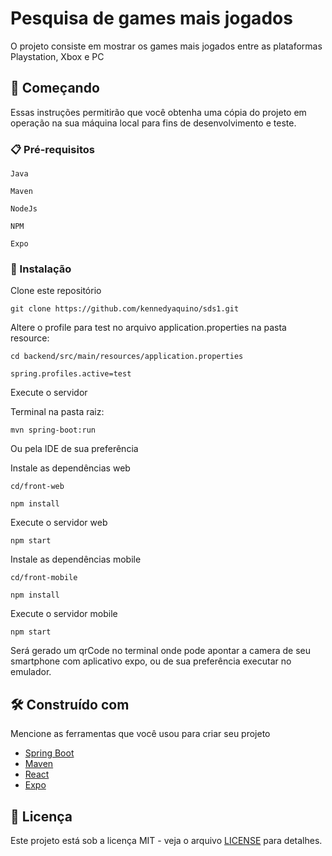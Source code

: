 # Pesquisa de games mais jogados

O projeto consiste em mostrar os games mais jogados entre as plataformas Playstation, Xbox e PC

## 🚀 Começando

Essas instruções permitirão que você obtenha uma cópia do projeto em operação na sua máquina local para fins de desenvolvimento e teste.

### 📋 Pré-requisitos

```
Java
```
```
Maven
```
```
NodeJs
```
```
NPM
```
```
Expo
```

### 🔧 Instalação

Clone este repositório
```
git clone https://github.com/kennedyaquino/sds1.git
```

Altere o profile para test no arquivo application.properties na pasta resource:
```
cd backend/src/main/resources/application.properties
```

```
spring.profiles.active=test
```

Execute o servidor

Terminal na pasta raiz:
```
mvn spring-boot:run
```
Ou pela IDE de sua preferência

Instale as dependências web
```
cd/front-web
```
```
npm install
```
Execute o servidor web

```
npm start
```

Instale as dependências mobile
```
cd/front-mobile
```
```
npm install
```
Execute o servidor mobile

```
npm start
```
Será gerado um qrCode no terminal onde pode apontar a camera de seu smartphone com aplicativo expo,
ou de sua preferência executar no emulador.


## 🛠️ Construído com

Mencione as ferramentas que você usou para criar seu projeto

* [Spring Boot](https://spring.io/projects/spring-boot)
* [Maven](https://maven.apache.org/)
* [React](https://react.dev/)
* [Expo](https://expo.dev/) 

## 📄 Licença

Este projeto está sob a licença MIT - veja o arquivo [LICENSE](https://github.com/kennedyaquino/sds1/LICENSE) para detalhes.
